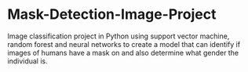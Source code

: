 # Mask-Detection-Image-Project
Image classification project in Python using support vector machine, random forest and neural networks to create a model that can identify if images of humans have a mask on and also determine what gender the individual is. 
